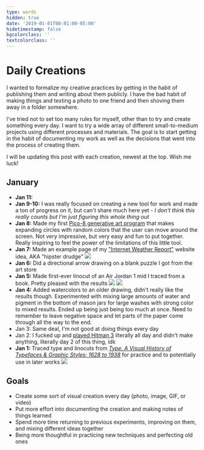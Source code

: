 ```yaml
---
type: words
hidden: true
date: '2019-01-01T00:01:00-05:00'
hidetimestamp: false
bgcolorclass: ''
textcolorclass: ''
---
```


# Daily Creations
I wanted to formalize my creative practices by getting in the habit of publishing them and writing about them publicly. I have the bad habit of making things and texting a photo to one friend and then shoving them away in a folder somewhere.

I've tried not to set too many rules for myself, other than to try and create something every day. I want to try a wide array of different small-to-medium projects using different processes and materials. The goal is to start getting in the habit of documenting my work as well as the decisions that went into the process of creating them.

I will be updating this post with each creation, newest at the top. Wish me luck!

## January
+ **Jan 11:**
+ **Jan 9-10:** I was really focused on creating a new tool for work and made a ton of progress on it, but can't share much here yet - *I don't think this really counts but I'm just figuring this whole thing out*
+ **Jan 8:** Made my first [Pico-8 generative art program](https://twitter.com/mrejfox/status/1082446247997382656) that makes expanding circles with random colors that the user can move around the screen. Not very impressive, but very easy and fun to put together. Really inspiring to feel the power of the limitations of this little tool.
+ **Jan 7:** Made an example page of my ["Internet Weather Report"](https://dreamy-torvalds-1238a8.netlify.com/) website idea, AKA "hipster drudge" <img src="https://res.cloudinary.com/ejf/image/upload/v1547323648/Screenshot_2019-01-07_02.19.23.png" />
+ **Jan 6:** Did a directional arrow drawing on a blank puzzle I got from the art store
+ **Jan 5:** Made first-ever linocut of an Air Jordan 1 mid I traced from a book. Pretty pleased with the results <img src="https://res.cloudinary.com/ejf/image/upload/v1547323425/UNADJUSTEDNONRAW_thumb_2d82.jpg" /> <img src="https://res.cloudinary.com/ejf/image/upload/v1547323384/Screenshot_2019-01-12_15.02.28.png" /> 
+ **Jan 4:** Added watercolors to an older drawing, didn't really like the results though. Experimented with mixing large amounts of water and pigment in the bottom of mason jars for large washes with strong color to mixed results. Ended up being just being too much at once. Need to remember to leave negative space and let parts of the paper come through all the way to the end.  
+ Jan 3: Same deal, I'm not good at doing things every day
+ Jan 2: I fucked up and [played Hitman 3](https://twitter.com/mrejfox/status/1080255162671869953) literally all day and didn't make anything, literally day 2 of this thing, idk
+ **Jan 1:** Traced type and linocuts from [*Type. A Visual History of Typefaces & Graphic Styles: 1628 to 1938*](https://www.taschen.com/pages/en/catalogue/graphic_design/all/44618/facts.type_a_visual_history_of_typefaces_graphic_styles.htm) for practice and to potentially use in later works <img src="https://res.cloudinary.com/ejf/image/upload/v1547323603/Screenshot_2019-01-12_15.06.38.png" />

## Goals

+ Create some sort of visual creation every day (photo, image, GIF, or video)
+ Put more effort into documenting the creation and making notes of things learned
+ Spend more time returning to previous experiments, improving on them, and mixing different ideas together
+ Being more thoughtful in practicing new techniques and perfecting old ones
